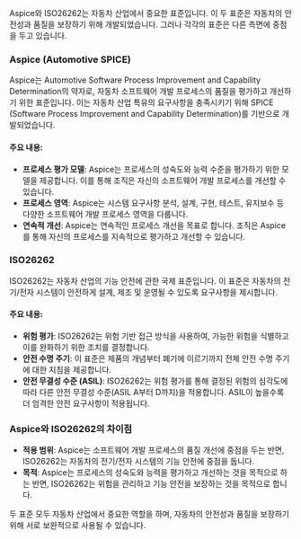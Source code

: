 

Aspice와 ISO26262는 자동차 산업에서 중요한 표준입니다. 이 두 표준은 자동차의 안전성과 품질을 보장하기 위해 개발되었습니다. 그러나 각각의 표준은 다른 측면에 중점을 두고 있습니다.

### Aspice (Automotive SPICE)

Aspice는 Automotive Software Process Improvement and Capability Determination의 약자로, 자동차 소프트웨어 개발 프로세스의 품질을 평가하고 개선하기 위한 표준입니다. 이는 자동차 산업 특유의 요구사항을 충족시키기 위해 SPICE (Software Process Improvement and Capability Determination)를 기반으로 개발되었습니다.

#### 주요 내용:
- **프로세스 평가 모델**: Aspice는 프로세스의 성숙도와 능력 수준을 평가하기 위한 모델을 제공합니다. 이를 통해 조직은 자신의 소프트웨어 개발 프로세스를 개선할 수 있습니다.
- **프로세스 영역**: Aspice는 시스템 요구사항 분석, 설계, 구현, 테스트, 유지보수 등 다양한 소프트웨어 개발 프로세스 영역을 다룹니다.
- **연속적 개선**: Aspice는 연속적인 프로세스 개선을 목표로 합니다. 조직은 Aspice를 통해 자신의 프로세스를 지속적으로 평가하고 개선할 수 있습니다.

### ISO26262

ISO26262는 자동차 산업의 기능 안전에 관한 국제 표준입니다. 이 표준은 자동차의 전기/전자 시스템이 안전하게 설계, 제조 및 운영될 수 있도록 요구사항을 제시합니다.

#### 주요 내용:
- **위험 평가**: ISO26262는 위험 기반 접근 방식을 사용하여, 가능한 위험을 식별하고 이를 완화하기 위한 조치를 결정합니다.
- **안전 수명 주기**: 이 표준은 제품의 개념부터 폐기에 이르기까지 전체 안전 수명 주기에 대한 지침을 제공합니다.
- **안전 무결성 수준 (ASIL)**: ISO26262는 위험 평가를 통해 결정된 위험의 심각도에 따라 다른 안전 무결성 수준(ASIL A부터 D까지)을 적용합니다. ASIL이 높을수록 더 엄격한 안전 요구사항이 적용됩니다.

### Aspice와 ISO26262의 차이점

- **적용 범위**: Aspice는 소프트웨어 개발 프로세스의 품질 개선에 중점을 두는 반면, ISO26262는 자동차의 전기/전자 시스템의 기능 안전에 중점을 둡니다.
- **목적**: Aspice는 프로세스의 성숙도와 능력을 평가하고 개선하는 것을 목적으로 하는 반면, ISO26262는 위험을 관리하고 기능 안전을 보장하는 것을 목적으로 합니다.

두 표준 모두 자동차 산업에서 중요한 역할을 하며, 자동차의 안전성과 품질을 보장하기 위해 서로 보완적으로 사용될 수 있습니다.